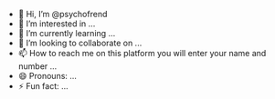 - 👋 Hi, I’m @psychofrend
- 👀 I’m interested in ...
- 🌱 I’m currently learning ...
- 💞️ I’m looking to collaborate on ...
- 📫 How to reach me on this platform you will enter your name and number ...
- 😄 Pronouns: ...
- ⚡ Fun fact: ...

<!---
psychofrend/psychofrend is a ✨ special ✨ repository because its `README.md` (this file) appears on your GitHub profile.
You can click the Preview link to take a look at your changes.
--->

